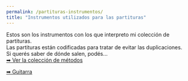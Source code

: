 ```yaml
---
permalink: /partituras-instrumentos/
title: "Instrumentos utilizados para las partituras"
---
```


Estos son los instrumentos con los que interpreto mi colección de partituras.  
Las partituras están codificadas para tratar de evitar las duplicaciones.  
Si querés saber de dónde salen, podés...  
[➡ Ver la colección de métodos](/metodo-coleccion/)

[➡ Guitarra](/partituras-guitarra-electrica/)
